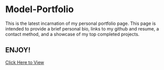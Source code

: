# Model-Portfolio

This is the latest incarnation of my personal portfolio page. This page is intended to provide a brief personal bio, links to my github and resume, a contact method, and a showcase of my top completed projects.

## ENJOY! 

<a href scr="https://michaelartes89.github.io/Model-Portfolio"> Click Here to View </a>

